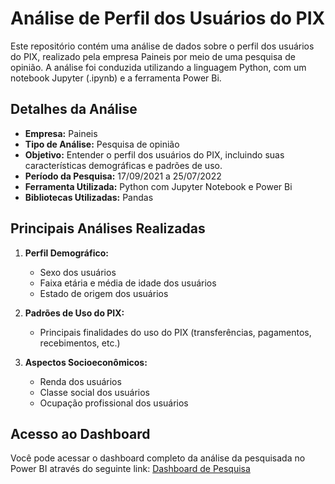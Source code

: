 # Análise de Perfil dos Usuários do PIX

Este repositório contém uma análise de dados sobre o perfil dos usuários do PIX, realizado pela empresa Paineis por meio de uma pesquisa de opinião. A análise foi conduzida utilizando a linguagem Python, com um notebook Jupyter (.ipynb) e a ferramenta Power Bi.

## Detalhes da Análise

- **Empresa:** Paineis
- **Tipo de Análise:** Pesquisa de opinião
- **Objetivo:** Entender o perfil dos usuários do PIX, incluindo suas características demográficas e padrões de uso.
- **Período da Pesquisa:** 17/09/2021 a 25/07/2022
- **Ferramenta Utilizada:** Python com Jupyter Notebook e Power Bi
- **Bibliotecas Utilizadas:** Pandas

## Principais Análises Realizadas

1. **Perfil Demográfico:**
   - Sexo dos usuários
   - Faixa etária e média de idade dos usuários
   - Estado de origem dos usuários

2. **Padrões de Uso do PIX:**
   - Principais finalidades do uso do PIX (transferências, pagamentos, recebimentos, etc.)

3. **Aspectos Socioeconômicos:**
   - Renda dos usuários
   - Classe social dos usuários
   - Ocupação profissional dos usuários

## Acesso ao Dashboard
Você pode acessar o dashboard completo da análise da pesquisada no Power BI através do seguinte link: [Dashboard de Pesquisa](https://app.powerbi.com/view?r=eyJrIjoiMjE2YThmOGItNjMwYS00MmRjLTk2Y2QtNzZkYTBjODY5M2MxIiwidCI6IjBkOTg5NDA2LWFiODMtNDkwYy05MTdmLTg0NTk5YzI5ZDA0MiJ9)
